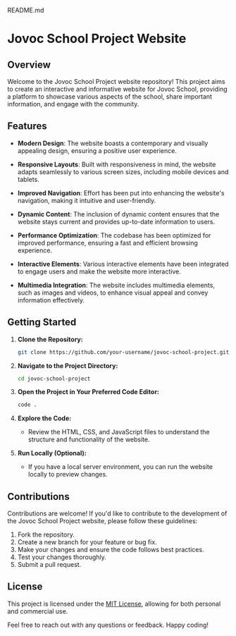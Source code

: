README.md

# Jovoc School Project Website

## Overview

Welcome to the Jovoc School Project website repository! This project aims to create an interactive and informative website for Jovoc School, providing a platform to showcase various aspects of the school, share important information, and engage with the community.

## Features

- **Modern Design**: The website boasts a contemporary and visually appealing design, ensuring a positive user experience.

- **Responsive Layouts**: Built with responsiveness in mind, the website adapts seamlessly to various screen sizes, including mobile devices and tablets.

- **Improved Navigation**: Effort has been put into enhancing the website's navigation, making it intuitive and user-friendly.

- **Dynamic Content**: The inclusion of dynamic content ensures that the website stays current and provides up-to-date information to users.

- **Performance Optimization**: The codebase has been optimized for improved performance, ensuring a fast and efficient browsing experience.

- **Interactive Elements**: Various interactive elements have been integrated to engage users and make the website more interactive.

- **Multimedia Integration**: The website includes multimedia elements, such as images and videos, to enhance visual appeal and convey information effectively.

## Getting Started

1. **Clone the Repository:**
   ```bash
   git clone https://github.com/your-username/jovoc-school-project.git
   ```

2. **Navigate to the Project Directory:**
   ```bash
   cd jovoc-school-project
   ```

3. **Open the Project in Your Preferred Code Editor:**
   ```bash
   code .
   ```

4. **Explore the Code:**
   - Review the HTML, CSS, and JavaScript files to understand the structure and functionality of the website.

5. **Run Locally (Optional):**
   - If you have a local server environment, you can run the website locally to preview changes.

## Contributions

Contributions are welcome! If you'd like to contribute to the development of the Jovoc School Project website, please follow these guidelines:

1. Fork the repository.
2. Create a new branch for your feature or bug fix.
3. Make your changes and ensure the code follows best practices.
4. Test your changes thoroughly.
5. Submit a pull request.

## License

This project is licensed under the [MIT License](LICENSE), allowing for both personal and commercial use.

Feel free to reach out with any questions or feedback. Happy coding!

